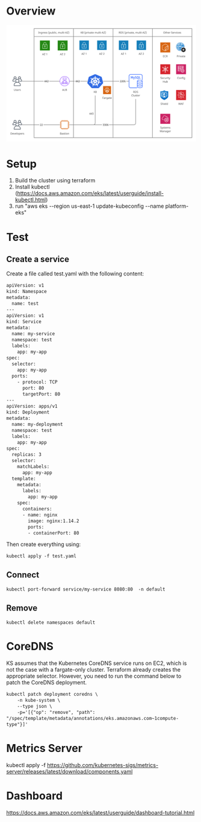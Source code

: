 # Overview

![Alt text](img/k8-rds.png?raw=true "K8 with RDS")

# Setup

1. Build the cluster using terraform
2. Install kubectl (https://docs.aws.amazon.com/eks/latest/userguide/install-kubectl.html)
3. run "aws eks --region us-east-1 update-kubeconfig --name platform-eks"

# Test

## Create a service

Create a file called test.yaml with the following content:

```
apiVersion: v1
kind: Namespace
metadata:
  name: test
---
apiVersion: v1
kind: Service
metadata:
  name: my-service
  namespace: test
  labels:
    app: my-app
spec:
  selector:
    app: my-app
  ports:
    - protocol: TCP
      port: 80
      targetPort: 80
---
apiVersion: apps/v1
kind: Deployment
metadata:
  name: my-deployment
  namespace: test
  labels:
    app: my-app
spec:
  replicas: 3
  selector:
    matchLabels:
      app: my-app
  template:
    metadata:
      labels:
        app: my-app
    spec:
      containers:
      - name: nginx
        image: nginx:1.14.2
        ports:
        - containerPort: 80
```

Then create everything using:

```
kubectl apply -f test.yaml 
```

## Connect

```
kubectl port-forward service/my-service 8080:80  -n default
```

## Remove 

```
kubectl delete namespaces default
```

# CoreDNS

KS assumes that the Kubernetes CoreDNS service runs on EC2, which is not the case with a
fargate-only cluster.  Terraform already creates the appropriate selector.  However, you
need to run the command below to patch the CoreDNS deployment.

```
kubectl patch deployment coredns \
    -n kube-system \
    --type json \
    -p='[{"op": "remove", "path": "/spec/template/metadata/annotations/eks.amazonaws.com~1compute-type"}]'
```


# Metrics Server

kubectl apply -f https://github.com/kubernetes-sigs/metrics-server/releases/latest/download/components.yaml

# Dashboard

https://docs.aws.amazon.com/eks/latest/userguide/dashboard-tutorial.html
